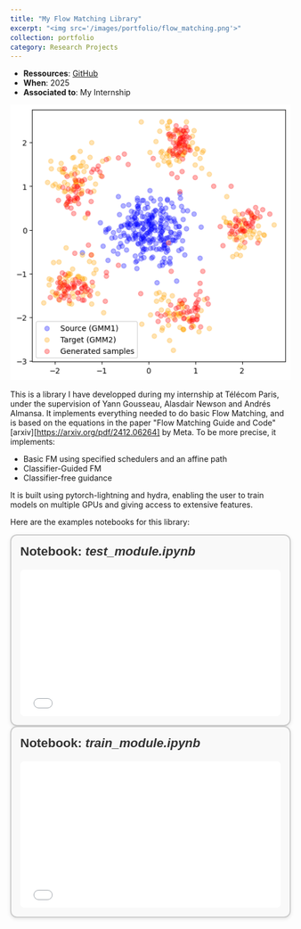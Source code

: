 ```yaml
---
title: "My Flow Matching Library"
excerpt: "<img src='/images/portfolio/flow_matching.png'>"
collection: portfolio
category: Research Projects
---
```


* __Ressources__: [GitHub](https://github.com/mathis-wauquiez/FlowMatchingLibrary)
* __When__: 2025
* __Associated to__: My Internship

<img src='/images/portfolio/flow_matching.png'>


This is a library I have developped during my internship at Télécom Paris, under the supervision of Yann Gousseau, Alasdair Newson and Andrés Almansa. It implements everything needed to do basic Flow Matching, and is based on the equations in the paper "Flow Matching Guide and Code" [arxiv][https://arxiv.org/pdf/2412.06264] by Meta. To be more precise, it implements:
- Basic FM using specified schedulers and an affine path
- Classifier-Guided FM
- Classifier-free guidance


It is built using pytorch-lightning and hydra, enabling the user to train models on multiple GPUs and giving access to extensive features.


Here are the examples notebooks for this library:

<div style="border: 2px solid #ccc; border-radius: 12px; padding: 1rem; font-family: sans-serif; background: #f9f9f9; box-shadow: 0 2px 6px rgba(0,0,0,0.1);">
  <h2 style="margin-top: 0; font-size: 1.4rem; color: #333;">Notebook: <em>test_module.ipynb</em></h2>

  <div style="position: relative; width: 100%; padding-top: 56.25%; overflow: hidden; border-radius: 8px; margin-top: 1rem;">
    <iframe
      src="/files/portfolio/flow_matching/test_module.html"
      style="position: absolute; top: 0; left: 0; width: 100%; height: 100%; border: none;"
      allowfullscreen
    ></iframe>
  </div>
</div>


<div style="border: 2px solid #ccc; border-radius: 12px; padding: 1rem; font-family: sans-serif; background: #f9f9f9; box-shadow: 0 2px 6px rgba(0,0,0,0.1);">
  <h2 style="margin-top: 0; font-size: 1.4rem; color: #333;">Notebook: <em>train_module.ipynb</em></h2>

  <div style="position: relative; width: 100%; padding-top: 56.25%; overflow: hidden; border-radius: 8px; margin-top: 1rem;">
    <iframe
      src="/files/portfolio/flow_matching/train_model.html"
      style="position: absolute; top: 0; left: 0; width: 100%; height: 100%; border: none;"
      allowfullscreen
    ></iframe>
  </div>
</div>
